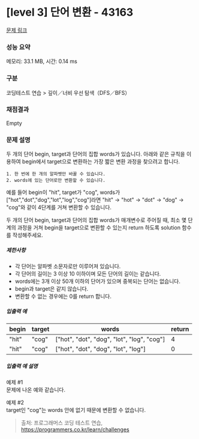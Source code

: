 # [level 3] 단어 변환 - 43163 

[문제 링크](https://school.programmers.co.kr/learn/courses/30/lessons/43163) 

### 성능 요약

메모리: 33.1 MB, 시간: 0.14 ms

### 구분

코딩테스트 연습 > 깊이／너비 우선 탐색（DFS／BFS）

### 채점결과

Empty

### 문제 설명

<p style="user-select: auto;">두 개의 단어 begin, target과 단어의 집합 words가 있습니다. 아래와 같은 규칙을 이용하여 begin에서 target으로 변환하는 가장 짧은 변환 과정을 찾으려고 합니다.</p>
<div class="highlight" style="user-select: auto;"><pre class="codehilite" style="user-select: auto;"><code style="user-select: auto;">1. 한 번에 한 개의 알파벳만 바꿀 수 있습니다.
2. words에 있는 단어로만 변환할 수 있습니다.
</code></pre></div>
<p style="user-select: auto;">예를 들어 begin이 "hit", target가 "cog", words가 ["hot","dot","dog","lot","log","cog"]라면 "hit" -&gt; "hot" -&gt; "dot" -&gt; "dog" -&gt; "cog"와 같이 4단계를 거쳐 변환할 수 있습니다.</p>

<p style="user-select: auto;">두 개의 단어 begin, target과 단어의 집합 words가 매개변수로 주어질 때, 최소 몇 단계의 과정을 거쳐 begin을 target으로 변환할 수 있는지 return 하도록 solution 함수를 작성해주세요.</p>

<h5 style="user-select: auto;">제한사항</h5>

<ul style="user-select: auto;">
<li style="user-select: auto;">각 단어는 알파벳 소문자로만 이루어져 있습니다.</li>
<li style="user-select: auto;">각 단어의 길이는 3 이상 10 이하이며 모든 단어의 길이는 같습니다.</li>
<li style="user-select: auto;">words에는 3개 이상 50개 이하의 단어가 있으며 중복되는 단어는 없습니다.</li>
<li style="user-select: auto;">begin과 target은 같지 않습니다.</li>
<li style="user-select: auto;">변환할 수 없는 경우에는 0를 return 합니다.</li>
</ul>

<h5 style="user-select: auto;">입출력 예</h5>
<table class="table" style="user-select: auto;">
        <thead style="user-select: auto;"><tr style="user-select: auto;">
<th style="user-select: auto;">begin</th>
<th style="user-select: auto;">target</th>
<th style="user-select: auto;">words</th>
<th style="user-select: auto;">return</th>
</tr>
</thead>
        <tbody style="user-select: auto;"><tr style="user-select: auto;">
<td style="user-select: auto;">"hit"</td>
<td style="user-select: auto;">"cog"</td>
<td style="user-select: auto;">["hot", "dot", "dog", "lot", "log", "cog"]</td>
<td style="user-select: auto;">4</td>
</tr>
<tr style="user-select: auto;">
<td style="user-select: auto;">"hit"</td>
<td style="user-select: auto;">"cog"</td>
<td style="user-select: auto;">["hot", "dot", "dog", "lot", "log"]</td>
<td style="user-select: auto;">0</td>
</tr>
</tbody>
      </table>
<h5 style="user-select: auto;">입출력 예 설명</h5>

<p style="user-select: auto;">예제 #1<br style="user-select: auto;">
문제에 나온 예와 같습니다.</p>

<p style="user-select: auto;">예제 #2<br style="user-select: auto;">
target인 "cog"는 words 안에 없기 때문에 변환할 수 없습니다.</p>


> 출처: 프로그래머스 코딩 테스트 연습, https://programmers.co.kr/learn/challenges